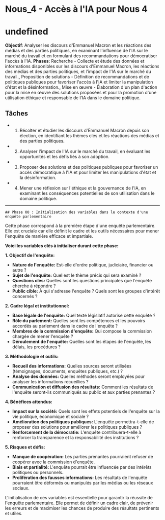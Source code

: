 
# Nous_4 - Accès à l'IA pour Nous 4
# undefined
**Objectif**: Analyser les discours d'Emmanuel Macron et les réactions des médias et des parties politiques, en examinant l'influence de l'IA sur le marché du travail et en formulant des recommandations pour démocratiser l'accès à l'IA.
**Phases**: Recherche - Collecte et étude des données et informations disponibles sur les discours d'Emmanuel Macron, les réactions des médias et des parties politiques, et l'impact de l'IA sur le marché du travail., Proposition de solutions - Définition de recommandations et de politiques publiques pour favoriser l'accès à l'IA et limiter la manipulation d'état et la désinformation., Mise en œuvre - Élaboration d'un plan d'action pour la mise en œuvre des solutions proposées et pour la promotion d'une utilisation éthique et responsable de l'IA dans le domaine politique.

## Tâches
- 1. Récolter et étudier les discours d'Emmanuel Macron depuis son élection, en identifiant les thèmes clés et les réactions des médias et des parties politiques.
- 2. Analyser l'impact de l'IA sur le marché du travail, en évaluant les opportunités et les défis liés à son adoption.
- 3. Proposer des solutions et des politiques publiques pour favoriser un accès démocratique à l'IA et pour limiter les manipulations d'état et la désinformation.
- 4. Mener une réflexion sur l'éthique et la gouvernance de l'IA, en examinant les conséquences potentielles de son utilisation dans le domaine politique.

---
    ## Phase 00 : Initialisation des variables dans le contexte d'une enquête parlementaire 

Cette phase correspond à la première étape d'une enquête parlementaire. Elle est cruciale car elle définit le cadre et les outils nécessaires pour mener l'enquête de manière efficace et impartiale.

**Voici les variables clés à initialiser durant cette phase:**

**1. Objectif de l'enquête:**

* **Nature de l'enquête:**  Est-elle d'ordre politique, judiciaire, financier ou autre ? 
* **Sujet de l'enquête:** Quel est le thème précis qui sera examiné ? 
* **Questions clés:** Quelles sont les questions principales que l'enquête cherche à répondre ?
* **Public cible:**  À qui s'adresse l'enquête ? Quels sont les groupes d'intérêt concernés ?

**2. Cadre légal et institutionnel:**

* **Base légale de l'enquête:**  Quel texte législatif autorise cette enquête ? 
* **Rôle du parlement:**  Quelles sont les compétences et les pouvoirs accordés au parlement dans le cadre de l'enquête ?
* **Membres de la commission d'enquête:** Qui compose la commission chargée de mener l'enquête ? 
* **Déroulement de l'enquête:**  Quelles sont les étapes de l'enquête, les délais, les procédures ?

**3. Méthodologie et outils:**

* **Recueil des informations:**  Quelles sources seront utilisées (témoignages, documents, enquêtes publiques, etc.) ?
* **Analyse des données:**  Quelles méthodes seront employées pour analyser les informations recueillies ?
* **Communication et diffusion des résultats:**  Comment les résultats de l'enquête seront-ils communiqués au public et aux parties prenantes ?

**4. Bénéfices attendus:**

* **Impact sur la société:**  Quels sont les effets potentiels de l'enquête sur la vie politique, économique et sociale ?
* **Amélioration des politiques publiques:**  L'enquête permettra-t-elle de proposer des solutions pour améliorer les politiques publiques ?
* **Renforcement de la démocratie:**  L'enquête contribuera-t-elle à renforcer la transparence et la responsabilité des institutions ?

**5. Risques et défis:**

* **Manque de coopération:**  Les parties prenantes pourraient refuser de coopérer avec la commission d'enquête.
* **Biais et partialité:**  L'enquête pourrait être influencée par des intérêts politiques ou personnels.
* **Prolifération des fausses informations:**  Les résultats de l'enquête pourraient être déformés ou manipulés par les médias ou les réseaux sociaux.


L'initialisation de ces variables est essentielle pour garantir la réussite de l'enquête parlementaire.  Elle permet de définir un cadre clair, de prévenir les erreurs et de maximiser les chances de produire des résultats pertinents et utiles.
